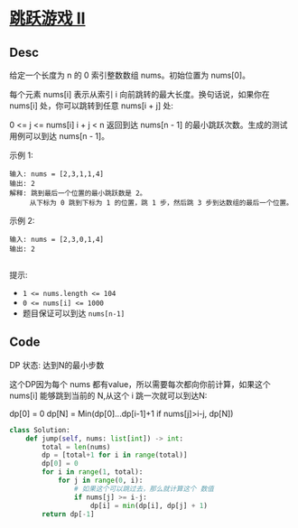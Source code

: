 
# [跳跃游戏 II](https://leetcode.cn/problems/jump-game-ii/description/)

## Desc

给定一个长度为 n 的 0 索引整数数组 nums。初始位置为 nums[0]。

每个元素 nums[i] 表示从索引 i 向前跳转的最大长度。换句话说，如果你在 nums[i] 处，你可以跳转到任意 nums[i + j] 处:

0 <= j <= nums[i] 
i + j < n
返回到达 nums[n - 1] 的最小跳跃次数。生成的测试用例可以到达 nums[n - 1]。

 

示例 1:
```
输入: nums = [2,3,1,1,4]
输出: 2
解释: 跳到最后一个位置的最小跳跃数是 2。
     从下标为 0 跳到下标为 1 的位置，跳 1 步，然后跳 3 步到达数组的最后一个位置。

```
示例 2:
```
输入: nums = [2,3,0,1,4]
输出: 2
 
```
提示:

- `1 <= nums.length <= 104`
- `0 <= nums[i] <= 1000`
- 题目保证可以到达 `nums[n-1]`

## Code

DP 状态: 达到N的最小步数

这个DP因为每个 nums 都有value，所以需要每次都向你前计算，如果这个 nums[i] 能够跳到当前的 N,从这个 i 跳一次就可以到达N:

dp[0] = 0
dp[N] = Min(dp[0]...dp[i-1]+1 if nums[j]>i-j, dp[N])

```python
class Solution:
    def jump(self, nums: list[int]) -> int:
        total = len(nums)
        dp = [total+1 for i in range(total)]
        dp[0] = 0
        for i in range(1, total):
            for j in range(0, i):
                # 如果这个可以跳过去，那么就计算这个 数值
                if nums[j] >= i-j:
                    dp[i] = min(dp[i], dp[j] + 1)
        return dp[-1]
                
        
```